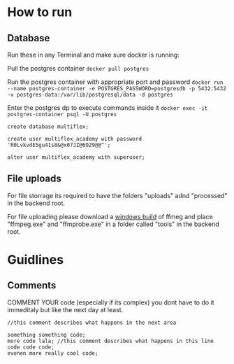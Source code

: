 # How to run

## Database

Run these in any Terminal and make sure docker is running:

Pull the postgres container `docker pull postgres`

Run the postgres container with appropriate port and password 
`docker run --name postgres-container -e POSTGRES_PASSWORD=postgresdb -p 5432:5432 -v postgres-data:/var/lib/postgresql/data -d postgres`

Enter the postgres dp to execute commands inside it `docker exec -it postgres-container psql -U postgres`

`create database multiflex;`

`create user multiflex_academy with password 'R0LvkvdE5gu41s8&@x07JZ@6O29@@^';`

`alter user multiflex_academy with superuser;`

## File uploads

For file storrage its required to have the folders "uploads" adnd "processed" in the backend root.

For file uploading please download a [windows build](https://github.com/BtbN/FFmpeg-Builds/releases) of ffmeg and place "ffmpeg.exe" and "ffmprobe.exe" in a folder called "tools" in the backend root.

# Guidlines

## Comments

COMMENT YOUR code (especially if its complex) you dont have to do it immeditaly but like the next day at least.

```
//this comment describes what happens in the next area

something something code;
more code lala; //this comment describes what happens in this line
code code code;
evenen more really cool code;
```